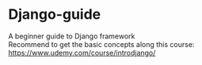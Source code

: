 # Django-guide
A beginner guide to Django framework  
Recommend to get the basic concepts along this course: https://www.udemy.com/course/introdjango/

